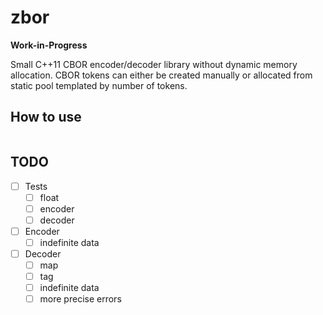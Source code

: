 # zbor

**Work-in-Progress**

Small C++11 CBOR encoder/decoder library without dynamic memory allocation. CBOR tokens can either be created manually or
allocated from static pool templated by number of tokens.

## How to use

```cpp

```

## TODO

- [ ] Tests
    - [ ] float
    - [ ] encoder
    - [ ] decoder
- [ ] Encoder
    - [ ] indefinite data
- [ ] Decoder
    - [ ] map
    - [ ] tag
    - [ ] indefinite data
    - [ ] more precise errors